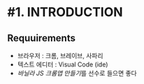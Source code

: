 # #1. INTRODUCTION
## Requuirements
- 브라우저 : 크롬, 브레이브, 사파리
- 텍스트 에디터 : Visual Code (ide)
- *바닐라 JS 크롬앱 만들기*를 선수로 들으면 좋다
